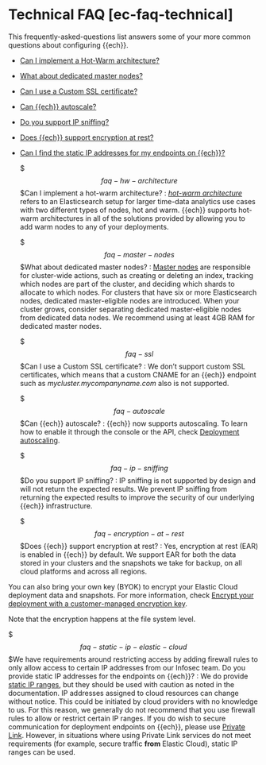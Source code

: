 # Technical FAQ [ec-faq-technical]

This frequently-asked-questions list answers some of your more common questions about configuring {{ech}}.

* [Can I implement a Hot-Warm architecture?](../../../deploy-manage/index.md#faq-hw-architecture)
* [What about dedicated master nodes?](../../../deploy-manage/index.md#faq-master-nodes)
* [Can I use a Custom SSL certificate?](../../../deploy-manage/index.md#faq-ssl)
* [Can {{ech}} autoscale?](../../../deploy-manage/index.md#faq-autoscale)
* [Do you support IP sniffing?](../../../deploy-manage/index.md#faq-ip-sniffing)
* [Does {{ech}} support encryption at rest?](../../../deploy-manage/index.md#faq-encryption-at-rest)
* [Can I find the static IP addresses for my endpoints on {{ech}}?](../../../deploy-manage/index.md#faq-static-ip-elastic-cloud)

    $$$faq-hw-architecture$$$Can I implement a hot-warm architecture?
    :   [*hot-warm architecture*](https://www.elastic.co/blog/hot-warm-architecture) refers to an Elasticsearch setup for larger time-data analytics use cases with two different types of nodes, hot and warm. {{ech}} supports hot-warm architectures in all of the solutions provided by allowing you to add warm nodes to any of your deployments.

    $$$faq-master-nodes$$$What about dedicated master nodes?
    :   [Master nodes](https://www.elastic.co/guide/en/elasticsearch/reference/7.17/modules-node.html#master-node) are responsible for cluster-wide actions, such as creating or deleting an index, tracking which nodes are part of the cluster, and deciding which shards to allocate to which nodes. For clusters that have six or more Elasticsearch nodes, dedicated master-eligible nodes are introduced. When your cluster grows, consider separating dedicated master-eligible nodes from dedicated data nodes. We recommend using at least 4GB RAM for dedicated master nodes.

    $$$faq-ssl$$$Can I use a Custom SSL certificate?
    :   We don’t support custom SSL certificates, which means that a custom CNAME for an {{ech}} endpoint such as *mycluster.mycompanyname.com* also is not supported.

    $$$faq-autoscale$$$Can {{ech}} autoscale?
    :   {{ech}} now supports autoscaling. To learn how to enable it through the console or the API, check [Deployment autoscaling](../../../deploy-manage/autoscaling.md).

    $$$faq-ip-sniffing$$$Do you support IP sniffing?
    :   IP sniffing is not supported by design and will not return the expected results. We prevent IP sniffing from returning the expected results to improve the security of our underlying {{ech}} infrastructure.

    $$$faq-encryption-at-rest$$$Does {{ech}} support encryption at rest?
    :   Yes, encryption at rest (EAR) is enabled in {{ech}} by default. We support EAR for both the data stored in your clusters and the snapshots we take for backup, on all cloud platforms and across all regions.


You can also bring your own key (BYOK) to encrypt your Elastic Cloud deployment data and snapshots. For more information, check [Encrypt your deployment with a customer-managed encryption key](../../../deploy-manage/security/encrypt-deployment-with-customer-managed-encryption-key.md).

Note that the encryption happens at the file system level.

$$$faq-static-ip-elastic-cloud$$$We have requirements around restricting access by adding firewall rules to only allow access to certain IP addresses from our Infosec team. Do you provide static IP addresses for the endpoints on {{ech}}?
:   We do provide [static IP ranges](../../../deploy-manage/security/elastic-cloud-static-ips.md), but they should be used with caution as noted in the documentation. IP addresses assigned to cloud resources can change without notice. This could be initiated by cloud providers with no knowledge to us. For this reason, we generally do not recommend that you use firewall rules to allow or restrict certain IP ranges. If you do wish to secure communication for deployment endpoints on {{ech}}, please use [Private Link](../../../deploy-manage/security/traffic-filtering.md). However, in situations where using Private Link services do not meet requirements (for example, secure traffic **from** Elastic Cloud), static IP ranges can be used.

